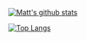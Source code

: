 <!-- ### Hi there 👋 -->

[![Matt's github stats](https://github-readme-stats.vercel.app/api?username=mattbev&count_private=true&hide=issues,contribs&show_icons=true&theme=)](http://mattbeveridge.com)

[![Top Langs](https://github-readme-stats.vercel.app/api/top-langs/?username=mattbev&layout=compact)](https://github.com/anuraghazra/github-readme-stats)

<!--
**mattbev/mattbev** is a ✨ _special_ ✨ repository because its `README.md` (this file) appears on your GitHub profile.

Here are some ideas to get you started:

- 🔭 I’m currently working on ...
- 🌱 I’m currently learning ...
- 👯 I’m looking to collaborate on ...
- 🤔 I’m looking for help with ...
- 💬 Ask me about ...
- 📫 How to reach me: ...
- 😄 Pronouns: ...
- ⚡ Fun fact: ...
-->

